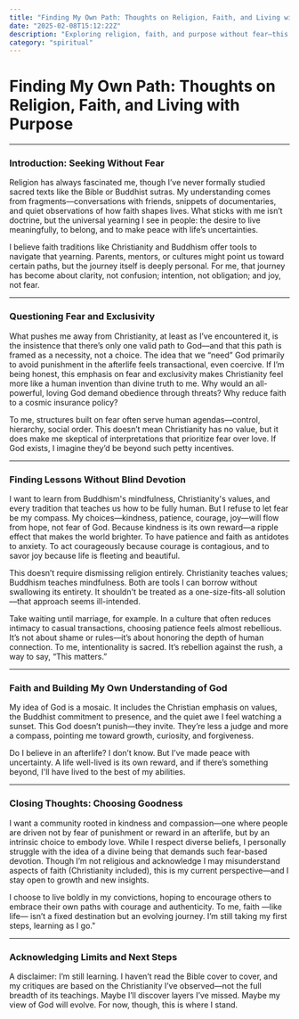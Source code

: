 ```yaml
---
title: "Finding My Own Path: Thoughts on Religion, Faith, and Living with Purpose"
date: "2025-02-08T15:12:22Z"
description: "Exploring religion, faith, and purpose without fear—this is my journey through Christianity, Buddhism, and personal reflection. Discover how to live with intention, kindness, and joy, beyond dogma and control. Join me in seeking wisdom and building a community rooted in love, not fear. 🌱🙏"
category: "spiritual"
---
```


# Finding My Own Path: Thoughts on Religion, Faith, and Living with Purpose
---

### Introduction: Seeking Without Fear

Religion has always fascinated me, though I’ve never formally studied sacred texts like the Bible or Buddhist sutras. My understanding comes from fragments—conversations with friends, snippets of documentaries, and quiet observations of how faith shapes lives. What sticks with me isn’t doctrine, but the universal yearning I see in people: the desire to live meaningfully, to belong, and to make peace with life’s uncertainties.

I believe faith traditions like Christianity and Buddhism offer tools to navigate that yearning. Parents, mentors, or cultures might point us toward certain paths, but the journey itself is deeply personal. For me, that journey has become about clarity, not confusion; intention, not obligation; and joy, not fear.

---

### Questioning Fear and Exclusivity

What pushes me away from Christianity, at least as I’ve encountered it, is the insistence that there’s only one valid path to God—and that this path is framed as a necessity, not a choice. The idea that we “need” God primarily to avoid punishment in the afterlife feels transactional, even coercive. If I’m being honest, this emphasis on fear and exclusivity makes Christianity feel more like a human invention than divine truth to me. Why would an all-powerful, loving God demand obedience through threats? Why reduce faith to a cosmic insurance policy?

To me, structures built on fear often serve human agendas—control, hierarchy, social order. This doesn’t mean Christianity has no value, but it does make me skeptical of interpretations that prioritize fear over love. If God exists, I imagine they’d be beyond such petty incentives.

---

### Finding Lessons Without Blind Devotion

I want to learn from Buddhism's mindfulness, Christianity's values, and every tradition that teaches us how to be fully human. But I refuse to let fear be my compass. My choices—kindness, patience, courage, joy—will flow from hope, not fear of God. Because kindness is its own reward—a ripple effect that makes the world brighter. To have patience and faith as antidotes to anxiety. To act courageously because courage is contagious, and to savor joy because life is fleeting and beautiful. 

This doesn’t require dismissing religion entirely. Christianity teaches values; Buddhism teaches mindfulness. Both are tools I can borrow without swallowing its entirety. It shouldn't be treated as a one-size-fits-all solution—that approach seems ill-intended.

Take waiting until marriage, for example. In a culture that often reduces intimacy to casual transactions, choosing patience feels almost rebellious. It’s not about shame or rules—it’s about honoring the depth of human connection. To me, intentionality is sacred. It’s rebellion against the rush, a way to say, “This matters.”

---

### Faith and Building My Own Understanding of God

My idea of God is a mosaic. It includes the Christian emphasis on values, the Buddhist commitment to presence, and the quiet awe I feel watching a sunset. This God doesn’t punish—they invite. They’re less a judge and more a compass, pointing me toward growth, curiosity, and forgiveness.

Do I believe in an afterlife? I don’t know. But I’ve made peace with uncertainty. A life well-lived is its own reward, and if there’s something beyond, I'll have lived to the best of my abilities.

---

### Closing Thoughts: Choosing Goodness

I want a community rooted in kindness and compassion—one where people are driven not by fear of punishment or reward in an afterlife, but by an intrinsic choice to embody love. While I respect diverse beliefs, I personally struggle with the idea of a divine being that demands such fear-based devotion. Though I’m not religious and acknowledge I may misunderstand aspects of faith (Christianity included), this is my current perspective—and I stay open to growth and new insights.

I choose to live boldly in my convictions, hoping to encourage others to embrace their own paths with courage and authenticity. To me, faith —like life— isn’t a fixed destination but an evolving journey. I’m still taking my first steps, learning as I go."

--- 

### Acknowledging Limits and Next Steps

A disclaimer: I’m still learning. I haven’t read the Bible cover to cover, and my critiques are based on the Christianity I’ve observed—not the full breadth of its teachings. Maybe I’ll discover layers I’ve missed. Maybe my view of God will evolve. For now, though, this is where I stand.